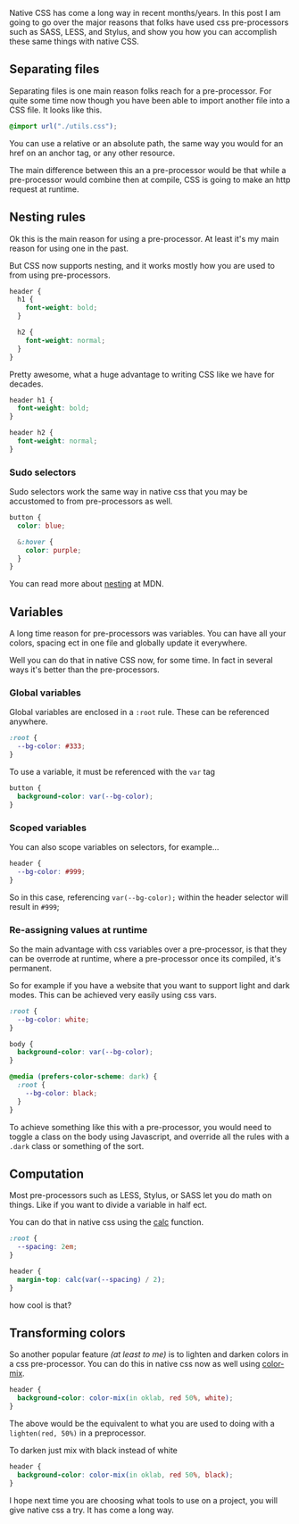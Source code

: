 Native CSS has come a long way in recent months/years. In this post I am going to go over the major reasons that folks have used css pre-processors such as SASS, LESS, and Stylus, and show you how you can accomplish these same things with native CSS.

## Separating files

Separating files is one main reason folks reach for a pre-processor. For quite some time now though you have been able to import another file into a CSS file. It looks like this.

```css
@import url("./utils.css");
```

You can use a relative or an absolute path, the same way you would for an href on an anchor tag, or any other resource.

The main difference between this an a pre-processor would be that while a pre-processor would combine then at compile, CSS is going to make an http request at runtime.

## Nesting rules

Ok this is the main reason for using a pre-processor. At least it's my main reason for using one in the past.

But CSS now supports nesting, and it works mostly how you are used to from using pre-processors.

```css
header {
  h1 {
    font-weight: bold;
  }

  h2 {
    font-weight: normal;
  }
}

```
Pretty awesome, what a huge advantage to writing CSS like we have for decades. 

```css
header h1 {
  font-weight: bold;
}

header h2 {
  font-weight: normal;
}
```

### Sudo selectors

Sudo selectors work the same way in native css that you may be accustomed to from pre-processors as well.

```css
button {
  color: blue;

  &:hover {
    color: purple;
  }
}
```

You can read more about [nesting](https://developer.mozilla.org/en-US/docs/Web/CSS/CSS_nesting/Using_CSS_nesting) at MDN.

## Variables

A long time reason for pre-processors was variables. You can have all your colors, spacing ect in one file and globally update it everywhere. 

Well you can do that in native CSS now, for some time. In fact in several ways it's better than the pre-processors. 

### Global variables

Global variables are enclosed in a `:root` rule. These can be referenced anywhere. 

```css
:root {
  --bg-color: #333;
}
```

To use a variable, it must be referenced with the `var` tag

```css
button {
  background-color: var(--bg-color);
}
```

### Scoped variables

You can also scope variables on selectors, for example...

```css
header {
  --bg-color: #999;
}
```

So in this case, referencing `var(--bg-color);` within the header selector will result in `#999`;

### Re-assigning values at runtime

So the main advantage with css variables over a pre-processor, is that they can be overrode at runtime, where a pre-processor once its compiled, it's permanent. 

So for example if you have a website that you want to support light and dark modes. This can be achieved very easily using css vars.

```css
:root {
  --bg-color: white;
}

body {
  background-color: var(--bg-color);
}

@media (prefers-color-scheme: dark) {
  :root {
    --bg-color: black;
  }
}
```

To achieve something like this with a pre-processor, you would need to toggle a class on the body using Javascript, and override all the rules with a `.dark` class or something of the sort.


## Computation

Most pre-processors such as LESS, Stylus, or SASS let you do math on things. Like if you want to divide a variable in half ect.

You can do that in native css using the [calc](https://developer.mozilla.org/en-US/docs/Web/CSS/calc) function.

```css
:root {
  --spacing: 2em;
}

header {
  margin-top: calc(var(--spacing) / 2);
}
```
how cool is that?

## Transforming colors

So another popular feature _(at least to me)_ is to lighten and darken colors in a css pre-processor. You can do this in native css now as well using [color-mix](https://developer.mozilla.org/en-US/docs/Web/CSS/color_value/color-mix).

```css
header {
  background-color: color-mix(in oklab, red 50%, white);
}
```

The above would be the equivalent to what you are used to doing with a `lighten(red, 50%)` in a preprocessor. 

To darken just mix with black instead of white

```css
header {
  background-color: color-mix(in oklab, red 50%, black);
}
```

I hope next time you are choosing what tools to use on a project, you will give native css a try. It has come a long way.



